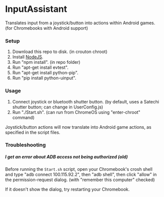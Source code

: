 # InputAssistant

Translates input from a joystick/button into actions within Android games. (for Chromebooks with Android support)

### Setup

1) Download this repo to disk. (in crouton chroot)
2) Install [NodeJS](https://nodejs.org).
3) Run "npm install". (in repo folder)
4) Run "apt-get install evtest".
5) Run "apt-get install python-pip".
6) Run "pip install python-uinput".

### Usage

1) Connect joystick or bluetooth shutter button. (by default, uses a Satechi shutter button; can change in UserConfig.js)
2) Run "./Start.sh". (can run from ChromeOS using "enter-chroot" command)

Joystick/button actions will now translate into Android game actions, as specified in the script files.

### Troubleshooting

##### I get an error about ADB access not being authorized (old)

Before running the `Start.sh` script, open your Chromebook's crosh shell and type "adb connect 100.115.92.2", then "adb shell", then click "allow" in the permission-request dialog. (with "remember this computer" checked)

If it doesn't show the dialog, try restarting your Chromebook.
